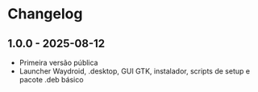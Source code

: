# Changelog

## 1.0.0 - 2025-08-12
- Primeira versão pública
- Launcher Waydroid, .desktop, GUI GTK, instalador, scripts de setup e pacote .deb básico
